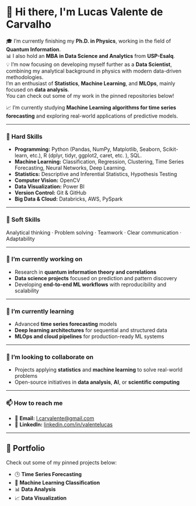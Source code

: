 # 👋 Hi there, I'm Lucas Valente de Carvalho

🎓 I’m currently finishing my **Ph.D. in Physics**, working in the field of **Quantum Information**.  
📊 I also hold an **MBA in Data Science and Analytics** from **USP-Esalq**.  
💡 I’m now focusing on developing myself further as a **Data Scientist**, combining my analytical background in physics with modern data-driven methodologies.  
I’m an enthusiast of **Statistics**, **Machine Learning**, and **MLOps**, mainly focused on **data analysis**.  
You can check out some of my work in the pinned repositories below!  

📈 I’m currently studying **Machine Learning algorithms for time series forecasting** and exploring real-world applications of predictive models.  

---
### 🧠 Hard Skills
- **Programming:** Python (Pandas, NumPy, Matplotlib, Seaborn, Scikit-learn, etc.), R (dplyr, tidyr, ggplot2, caret, etc. ), SQL.
- **Machine Learning:** Classification, Regression, Clustering, Time Series Forecasting, Neural Networks, Deep Learning.  
- **Statistics:** Descriptive and Inferential Statistics, Hypothesis Testing  
- **Computer Vision:** OpenCV  
- **Data Visualization:** Power BI  
- **Version Control:** Git & GitHub  
- **Big Data & Cloud:** Databricks, AWS, PySpark  

---
### 💬 Soft Skills
Analytical thinking · Problem solving · Teamwork · Clear communication · Adaptability

---
### 🔭 I’m currently working on
- Research in **quantum information theory and correlations**  
- **Data science projects** focused on prediction and pattern discovery  
- Developing **end-to-end ML workflows** with reproducibility and scalability  

---
### 🌱 I’m currently learning
- Advanced **time series forecasting** models  
- **Deep learning architectures** for sequential and structured data  
- **MLOps and cloud pipelines** for production-ready ML systems  


---
### 👯 I’m looking to collaborate on
- Projects applying **statistics** and **machine learning** to solve real-world problems  
- Open-source initiatives in **data analysis**, **AI**, or **scientific computing**

  
---
### 📫 How to reach me
- 📧 **Email:** [l.carvalente@gmail.com](mailto:l.carvalente@gmail.com)  
- 💼 **LinkedIn:** [linkedin.com/in/valentelucas](https://www.linkedin.com/in/valentelucas)  

---
## 📂 Portfolio
Check out some of my pinned projects below:
- 🕒 **Time Series Forecasting**  
- 🤖 **Machine Learning Classification**  
- 📊 **Data Analysis**  
- 📈 **Data Visualization**
